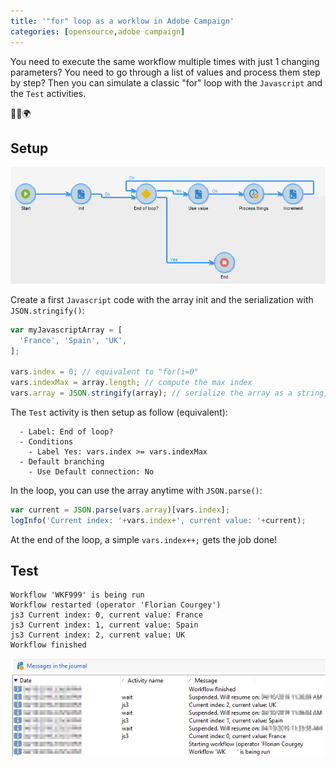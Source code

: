 ```yaml
---
title: '"for" loop as a worklow in Adobe Campaign'
categories: [opensource,adobe campaign]
---
```


You need to execute the same workflow multiple times with just 1 changing parameters? You need to go through a list of values and process them step by step?
Then you can simulate a classic "for" loop with the `Javascript` and the `Test` activities.

<p class="text-center">🐍👑🌍</p>
<!--more-->

## Setup
![todo](/assets/images/2019/04/adobe-campaign-for-loop-workflow.jpg)

Create a first `Javascript` code with the array init and the serialization with `JSON.stringify()`:
```js
var myJavascriptArray = [
  'France', 'Spain', 'UK',
];

vars.index = 0; // equivalent to "for(i=0"
vars.indexMax = array.length; // compute the max index
vars.array = JSON.stringify(array); // serialize the array as a string, per Adobe Campaign "vars" constraints
```

The `Test` activity is then setup as follow (equivalent):
```console
  - Label: End of loop?
  - Conditions
    - Label Yes: vars.index >= vars.indexMax
  - Default branching
    - Use Default connection: No
```

In the loop, you can use the array anytime with `JSON.parse()`:
```js
var current = JSON.parse(vars.array)[vars.index];
logInfo('Current index: '+vars.index+', current value: '+current);
```

At the end of the loop, a simple `vars.index++;` gets the job done!

## Test

```console
Workflow 'WKF999' is being run
Workflow restarted (operator 'Florian Courgey')
js3	Current index: 0, current value: France
js3	Current index: 1, current value: Spain
js3	Current index: 2, current value: UK
Workflow finished
```

![todo](/assets/images/2019/04/adobe-campaign-for-loop-logs.jpg)
